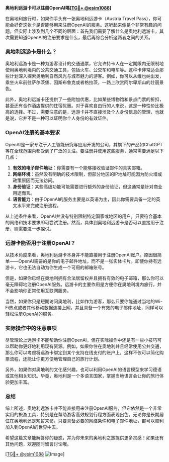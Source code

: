 **奥地利远游卡可以註冊OpenAI嗎[[TG💪+ @esim1088](https://t.me/s/esim1088)]**

在奥地利旅行时，如果你手头有一张奥地利远游卡（Austria Travel Pass），你可能会好奇这张卡是否能够用来注册OpenAI的服务。这听起来像是个非常有趣的问题，但实际上涉及到几个不同的层面：首先我们需要了解什么是奥地利远游卡，其次需要知道OpenAI的注册要求是什么，最后再综合分析这两者之间的关系。

### 奥地利远游卡是什么？

奥地利远游卡是一种为游客设计的交通通票，它允许持卡人在一定期限内无限制地使用奥地利境内的公共交通工具，包括火车、公交车和电车等。这种卡非常适合那些计划深入探索奥地利自然风光与城市魅力的游客。例如，你可以从维也纳出发，乘坐火车前往萨尔茨堡、因斯布鲁克或者格拉茨，一路上欣赏阿尔卑斯山的壮丽景色。

此外，奥地利远游卡还提供了一些附加优惠，比如某些博物馆和景点门票的折扣，甚至还有合作酒店提供的住宿优惠。对于喜欢自由行的人来说，这是一种性价比极高的选择。不过，需要注意的是，远游卡并不直接涉及个人身份信息的管理，也就是说，它并不是一种可以证明你个人身份的有效证件。

### OpenAI注册的基本要求

OpenAI是一家专注于人工智能研究与应用开发的公司，其旗下的产品如ChatGPT等在全球范围内都受到了广泛的关注。要注册并使用这些服务，通常需要满足以下几点：

1. **有效的电子邮件地址**：你需要有一个能够接收验证邮件的真实邮箱。
2. **网络环境**：虽然没有明确的技术限制，但部分地区的IP地址可能因为防火墙或政策原因而无法访问。
3. **身份验证**：某些高级功能可能需要进行额外的身份验证，但这通常是针对商业用途而言。
4. **语言能力**：由于OpenAI的服务主要是以英语为主，因此你需要具备一定的英文水平来完成注册流程。

从上述条件来看，OpenAI并没有特别限制特定国家或地区的用户，只要符合基本的网络和技术要求即可尝试注册。然而，具体到奥地利远游卡是否可以直接用于注册，则需要进一步探讨。

### 远游卡能否用于注册OpenAI？

从技术角度来看，奥地利远游卡本身并不能直接用于注册OpenAI账户。原因很简单——OpenAI需要的是你的电子邮件地址，而不是一张实体卡片。即使你持有远游卡，它也无法自动为你生成一个可用的邮箱账号。

但是，如果你已经在奥地利拥有合法居留权并且拥有有效的电子邮箱，那么你可以毫无障碍地注册OpenAI服务。远游卡的主要作用是方便你在奥地利境内旅行，并不会影响你正常使用互联网服务。

当然，如果你只是短期访问奥地利，比如作为游客，那么只要你能通过当地的Wi-Fi热点或者其他移动数据连接上网，并且具备一个有效的电子邮件地址，同样可以轻松注册OpenAI的服务。

### 实际操作中的注意事项

尽管理论上远游卡不能帮助你注册OpenAI，但在实际操作中还是有一些小技巧可以帮助你更好地利用现有资源。例如，如果你住在奥地利并且经常使用公共交通，那么你可以考虑将远游卡绑定到某个支持在线支付的账户上，这样不仅可以简化购票流程，还能让你更方便地管理自己的旅行计划。

另外，如果你对奥地利的文化感兴趣，也可以利用OpenAI的语言模型来学习德语或其他相关知识。毕竟，奥地利是一个多语言国家，掌握当地语言会让你的旅行体验更加丰富。

### 总结

综上所述，奥地利远游卡并不能直接用来注册OpenAI服务，但它依然是一个非常实用的旅游工具，特别是在帮助游客高效规划行程方面表现出色。无论你是长期居住在奥地利还是短暂来访，只要具备必要的网络条件和电子邮件地址，都可以顺利加入到OpenAI的世界中去。

希望这篇文章能解答你的疑惑，并为你未来的奥地利之旅提供更多灵感！如果还有其他问题，欢迎随时留言讨论哦。

[[TG💪+ @esim1088](https://t.me/s/esim1088) ![Image](https://i.postimg.cc/4NQfJmqS/Snipaste-2025-05-13-00-14-12.png)]